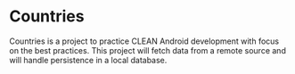 # Countries

Countries is a project to practice CLEAN Android development with focus on the best practices. This project will fetch data from a remote source and will handle persistence in a local database. 

